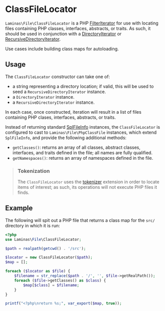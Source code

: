 # ClassFileLocator

`Laminas\File\ClassFileLocator` is a PHP [FilterIterator](http://php.net/FilterIterator)
for use with locating files containing PHP classes, interfaces, abstracts, or
traits. As such, it should be used in conjunction with a
[DirectoryIterator](http://php.net/DirectoryIterator) or
[RecursiveDirectoryIterator](http://php.net/RecursiveDirectoryIterator).

Use cases include building class maps for autoloading.

## Usage

The `ClassFileLocator` constructor can take one of:

- a string representing a directory location; if valid, this will be used to
  seed a `RecursiveDirectoryIterator` instance.
- a `DirectoryIterator` instance.
- a `RecursiveDirectoryIterator` instance.

In each case, once constructed, iteration will result in a list of files
containing PHP clases, interfaces, abstracts, or traits.

Instead of returning standard [SplFileInfo](http://php.net/SplFileInfo)
instances, the `ClassFileLocator` is configured to cast to
`Laminas\File\PhpClassFile` instances, which extend `SplFileInfo`, and provide the
following additional methods:

- `getClasses()`: returns an array of all classes, abstract classes, interfaces,
  and traits defined in the file; all names are fully qualified.
- `getNamespaces()`: returns an array of namespaces defined in the file.

> ### Tokenization
>
> The `ClassFileLocator` uses the [tokenizer](http://php.net/tokenizer)
> extension in order to locate items of interest; as such, its operations
> will not execute PHP files it finds.

## Example

The following will spit out a PHP file that returns a class map for the `src/`
directory in which it is run:

```php
<?php
use Laminas\File\ClassFileLocator;

$path = realpath(getcwd() . '/src');

$locator = new ClassFileLocator($path);
$map = [];

foreach ($locator as $file) {
    $filename = str_replace($path . '/', '', $file->getRealPath());
    foreach ($file->getClasses() as $class) {
        $map[$class] = $filename;
    }
}

printf("<?php\nreturn %s;", var_export($map, true));
```
